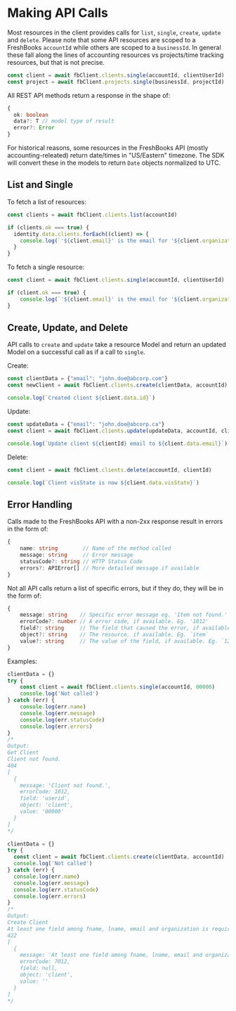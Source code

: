 # Making API Calls

Most resources in the client provides calls for `list`, `single`, `create`, `update` and `delete`. Please note that
some API resources are scoped to a FreshBooks `accountId` while others are scoped to a `businessId`. In general these
fall along the lines of accounting resources vs projects/time tracking resources, but that is not precise.

```typescript
const client = await fbClient.clients.single(accountId, clientUserId)
const project = await fbClient.projects.single(businessId, projectId)
```

All REST API methods return a response in the shape of:

```typescript
{
  ok: boolean
  data?: T // model type of result
  error?: Error
}
```

For historical reasons, some resources in the FreshBooks API (mostly accounting-releated) return date/times in
"US/Eastern" timezone. The SDK will convert these in the models to return `Date` objects normalized to UTC.

## List and Single

To fetch a list of resources:

```typescript
const clients = await fbClient.clients.list(accountId)

if (clients.ok === true) {
  identity.data.clients.forEach((client) => {
    console.log(`'${client.email}' is the email for '${client.organization}'`)
  }
}
```

To fetch a single resource:

```typescript
const client = await fbClient.clients.single(accountId, clientUserId)

if (client.ok === true) {
    console.log(`'${client.email}' is the email for '${client.organization}'`)
}
```

## Create, Update, and Delete

API calls to `create` and `update` take a resource Model and return an updated Model on a successful call as if a call
to `single`.

Create:

```typescript
const clientData = {"email": "john.doe@abcorp.com"}
const newClient = await fbClient.clients.create(clientData, accountId)

console.log(`Created client ${client.data.id}`)
```

Update:

```typescript
const updateData = {"email": "john.doe@abcorp.ca"}
const client = await fbClient.clients.update(updateData, accountId, clientId)

console.log(`Update client ${clientId} email to ${client.data.email}`)
```

Delete:

```typescript
const client = await fbClient.clients.delete(accountId, clientId)

console.log(`Client visState is now ${client.data.visState}`)
```

## Error Handling

Calls made to the FreshBooks API with a non-2xx response result in errors in the form of:

```typescript
{
    name: string        // Name of the method called
    message: string     // Error message
    statusCode?: string // HTTP Status Code
    errors?: APIError[] // More detailed message if available
}
```

Not all API calls return a list of specific errors, but if they do, they will be in the form of:

```typescript
{
    message: string    // Specific error message eg. 'Item not found.'
    errorCode?: number // A error code, if available. Eg. '1012'
    field?: string     // The field that caused the error, if available. Eg. `itemid`
    object?: string    // The resource, if available. Eg. `item`
    value?: string     // The value of the field, if available. Eg. `123432`
}
```

Examples:

```typescript
clientData = {}
try {
    const client = await fbClient.clients.single(accountId, 00000)
    console.log('Not called')
} catch (err) {
    console.log(err.name)
    console.log(err.message)
    console.log(err.statusCode)
    console.log(err.errors)
}
/*
Output:
Get Client
Client not found.
404
[
  {
    message: 'Client not found.',
    errorCode: 1012,
    field: 'userid',
    object: 'client',
    value: '00000'
  }
]
*/
```

```typescript
clientData = {}
try {
  const client = await fbClient.clients.create(clientData, accountId)
  console.log('Not called')
} catch (err) {
  console.log(err.name)
  console.log(err.message)
  console.log(err.statusCode)
  console.log(err.errors)
}
/*
Output:
Create Client
At least one field among fname, lname, email and organization is required.
422
[
  {
    message: 'At least one field among fname, lname, email and organization is required.',
    errorCode: 7012,
    field: null,
    object: 'client',
    value: ''
  }
]
*/
```
